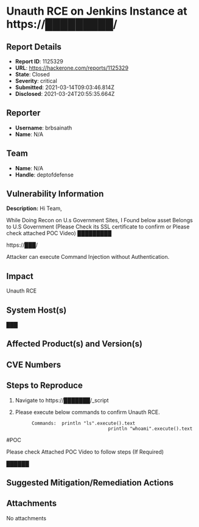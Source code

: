 # Unauth RCE on Jenkins Instance at https://█████████/

## Report Details
- **Report ID**: 1125329
- **URL**: https://hackerone.com/reports/1125329
- **State**: Closed
- **Severity**: critical
- **Submitted**: 2021-03-14T09:03:46.814Z
- **Disclosed**: 2021-03-24T20:55:35.664Z

## Reporter
- **Username**: brbsainath
- **Name**: N/A

## Team
- **Name**: N/A
- **Handle**: deptofdefense

## Vulnerability Information
**Description:**
Hi Team,

While Doing Recon on U.s Government Sites, I Found below asset Belongs to U.S Government (Please Check its SSL certificate to confirm or Please check attached  POC Video)
 █████████

https://███/

Attacker can execute Command Injection without Authentication.

## Impact

Unauth RCE

## System Host(s)
███

## Affected Product(s) and Version(s)


## CVE Numbers


## Steps to Reproduce
1. Navigate to https://███████/_script
2. Please execute below commands to confirm Unauth RCE.

             Commands:  println "ls".execute().text
                                         println "whoami".execute().text
#POC

Please check Attached POC Video to follow steps (If Required)

██████

## Suggested Mitigation/Remediation Actions




## Attachments
No attachments
